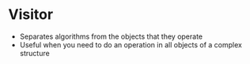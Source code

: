 # Visitor

- Separates algorithms from the objects that they operate
- Useful when you need to do an operation in all objects of a complex structure